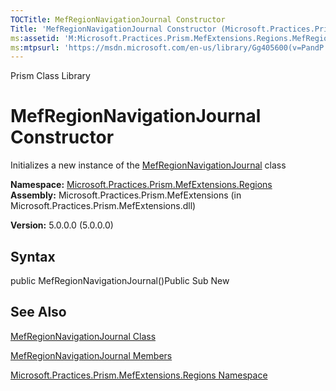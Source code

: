 ```yaml
---
TOCTitle: MefRegionNavigationJournal Constructor
Title: 'MefRegionNavigationJournal Constructor (Microsoft.Practices.Prism.MefExtensions.Regions)'
ms:assetid: 'M:Microsoft.Practices.Prism.MefExtensions.Regions.MefRegionNavigationJournal.\#ctor'
ms:mtpsurl: 'https://msdn.microsoft.com/en-us/library/Gg405600(v=PandP.50)'
---
```


Prism Class Library

MefRegionNavigationJournal Constructor
======================================

Initializes a new instance of the [MefRegionNavigationJournal](https://msdn.microsoft.com/t:microsoft.practices.prism.mefextensions.regions.mefregionnavigationjournal) class

**Namespace:** [Microsoft.Practices.Prism.MefExtensions.Regions](https://msdn.microsoft.com/n:microsoft.practices.prism.mefextensions.regions)
**Assembly:** Microsoft.Practices.Prism.MefExtensions (in Microsoft.Practices.Prism.MefExtensions.dll)

**Version:** 5.0.0.0 (5.0.0.0)

## Syntax


public MefRegionNavigationJournal()Public Sub New

See Also
--------


[MefRegionNavigationJournal Class](https://msdn.microsoft.com/t:microsoft.practices.prism.mefextensions.regions.mefregionnavigationjournal)

[MefRegionNavigationJournal Members](https://msdn.microsoft.com/allmembers.t:microsoft.practices.prism.mefextensions.regions.mefregionnavigationjournal)

[Microsoft.Practices.Prism.MefExtensions.Regions Namespace](https://msdn.microsoft.com/n:microsoft.practices.prism.mefextensions.regions)
